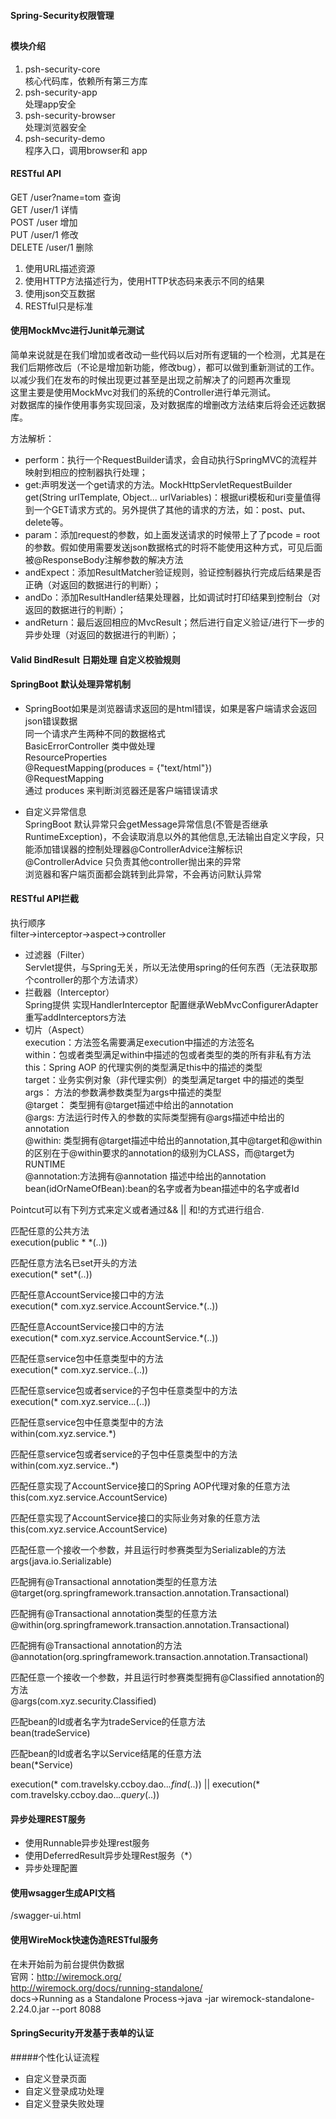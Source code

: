 #### Spring-Security权限管理
## 
#### 模块介绍
1. psh-security-core  
核心代码库，依赖所有第三方库
2. psh-security-app  
处理app安全
3. psh-security-browser  
处理浏览器安全 
4. psh-security-demo  
程序入口，调用browser和 app  

#### RESTful API 
GET /user?name=tom   查询  
GET /user/1    详情    
POST /user     增加   
PUT /user/1     修改  
DELETE /user/1  删除 

1. 使用URL描述资源  
2. 使用HTTP方法描述行为，使用HTTP状态码来表示不同的结果  
3. 使用json交互数据   
4. RESTful只是标准  

#### 使用MockMvc进行Junit单元测试   
简单来说就是在我们增加或者改动一些代码以后对所有逻辑的一个检测，尤其是在我们后期修改后（不论是增加新功能，修改bug），都可以做到重新测试的工作。以减少我们在发布的时候出现更过甚至是出现之前解决了的问题再次重现  
这里主要是使用MockMvc对我们的系统的Controller进行单元测试。  
对数据库的操作使用事务实现回滚，及对数据库的增删改方法结束后将会还远数据库。  

方法解析：  
-  perform：执行一个RequestBuilder请求，会自动执行SpringMVC的流程并映射到相应的控制器执行处理；  
- get:声明发送一个get请求的方法。MockHttpServletRequestBuilder get(String urlTemplate, Object... urlVariables)：根据uri模板和uri变量值得到一个GET请求方式的。另外提供了其他的请求的方法，如：post、put、delete等。  
- param：添加request的参数，如上面发送请求的时候带上了了pcode = root的参数。假如使用需要发送json数据格式的时将不能使用这种方式，可见后面被@ResponseBody注解参数的解决方法  
- andExpect：添加ResultMatcher验证规则，验证控制器执行完成后结果是否正确（对返回的数据进行的判断）；  
- andDo：添加ResultHandler结果处理器，比如调试时打印结果到控制台（对返回的数据进行的判断）；  
- andReturn：最后返回相应的MvcResult；然后进行自定义验证/进行下一步的异步处理（对返回的数据进行的判断）；    
#### Valid  BindResult  日期处理  自定义校验规则  
#### SpringBoot 默认处理异常机制  
- SpringBoot如果是浏览器请求返回的是html错误，如果是客户端请求会返回json错误数据  
同一个请求产生两种不同的数据格式  
BasicErrorController 类中做处理   
ResourceProperties    
@RequestMapping(produces = {"text/html"})  
@RequestMapping   
通过 produces 来判断浏览器还是客户端错误请求

- 自定义异常信息  
SpringBoot 默认异常只会getMessage异常信息(不管是否继承RuntimeException)，不会读取消息以外的其他信息,无法输出自定义字段，只能添加错误器的控制处理器@ControllerAdvice注解标识  
@ControllerAdvice 只负责其他controller抛出来的异常  
浏览器和客户端页面都会跳转到此异常，不会再访问默认异常  

#### RESTful API拦截   
 执行顺序  
 filter->interceptor->aspect->controller  
- 过滤器（Filter）   
Servlet提供，与Spring无关，所以无法使用spring的任何东西（无法获取那个controller的那个方法请求）    
- 拦截器（Interceptor）  
 Spring提供 实现HandlerInterceptor  配置继承WebMvcConfigurerAdapter   重写addInterceptors方法
- 切片（Aspect）   
 execution：方法签名需要满足execution中描述的方法签名  
 within：包或者类型满足within中描述的包或者类型的类的所有非私有方法  
 this：Spring AOP 的代理实例的类型满足this中的描述的类型  
 target：业务实例对象（非代理实例）的类型满足target 中的描述的类型  
 args： 方法的参数满参数类型为args中描述的类型  
 @target： 类型拥有@target描述中给出的annotation  
 @args: 方法运行时传入的参数的实际类型拥有@args描述中给出的annotation  
 @within: 类型拥有@target描述中给出的annotation,其中@target和@within的区别在于@within要求的annotation的级别为CLASS，而@target为RUNTIME  
 @annotation:方法拥有@annotation 描述中给出的annotation    
 bean(idOrNameOfBean):bean的名字或者为bean描述中的名字或者Id  

Pointcut可以有下列方式来定义或者通过&& || 和!的方式进行组合.
 
匹配任意的公共方法   
execution(public * *(..))   


匹配任意方法名已set开头的方法   
execution(* set*(..))   


匹配任意AccountService接口中的方法   
execution(* com.xyz.service.AccountService.*(..))  


匹配任意AccountService接口中的方法   
execution(* com.xyz.service.AccountService.*(..))  


匹配任意service包中任意类型中的方法   
execution(* com.xyz.service.*.*(..))   


匹配任意service包或者service的子包中任意类型中的方法   
execution(* com.xyz.service..*.*(..))   


匹配任意service包中任意类型中的方法   
within(com.xyz.service.*)  


匹配任意service包或者service的子包中任意类型中的方法   
within(com.xyz.service..*)  


匹配任意实现了AccountService接口的Spring AOP代理对象的任意方法   
this(com.xyz.service.AccountService)   


匹配任意实现了AccountService接口的实际业务对象的任意方法   
this(com.xyz.service.AccountService)   


匹配任意一个接收一个参数，并且运行时参赛类型为Serializable的方法   
args(java.io.Serializable)   


匹配拥有@Transactional annotation类型的任意方法   
@target(org.springframework.transaction.annotation.Transactional)  



匹配拥有@Transactional annotation类型的任意方法   
@within(org.springframework.transaction.annotation.Transactional)  


匹配拥有@Transactional annotation的方法   
@annotation(org.springframework.transaction.annotation.Transactional)  


匹配任意一个接收一个参数，并且运行时参赛类型拥有@Classified annotation的方法   
@args(com.xyz.security.Classified)  


匹配bean的Id或者名字为tradeService的任意方法   
bean(tradeService)  


匹配bean的Id或者名字以Service结尾的任意方法   
bean(*Service)   

execution(* com.travelsky.ccboy.dao..*.find*(..)) || execution(* com.travelsky.ccboy.dao..*.query*(..))
 
 #### 异步处理REST服务  
 - 使用Runnable异步处理rest服务  
 - 使用DeferredResult异步处理Rest服务（*）  
 - 异步处理配置    
 
 #### 使用wsagger生成API文档  
 /swagger-ui.html  
 
 #### 使用WireMock快速伪造RESTful服务  
 在未开始前为前台提供伪数据  
 官网：http://wiremock.org/  
 http://wiremock.org/docs/running-standalone/  
 docs->Running as a Standalone Process->java -jar wiremock-standalone-2.24.0.jar --port 8088  
 
 #### SpringSecurity开发基于表单的认证  
 #####个性化认证流程  
 - 自定义登录页面  
 - 自定义登录成功处理  
 - 自定义登录失败处理
 
 
 